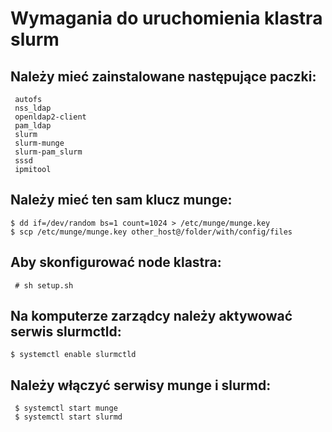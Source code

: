 # Wymagania do uruchomienia klastra slurm

## Należy mieć zainstalowane następujące paczki:
     autofs
     nss_ldap
     openldap2-client
     pam_ldap
     slurm
     slurm-munge
     slurm-pam_slurm
     sssd
     ipmitool
     
## Należy mieć ten sam klucz munge:
    $ dd if=/dev/random bs=1 count=1024 > /etc/munge/munge.key
    $ scp /etc/munge/munge.key other_host@/folder/with/config/files
    
## Aby skonfigurować node klastra:
     # sh setup.sh

## Na komputerze zarządcy należy aktywować serwis slurmctld:
    $ systemctl enable slurmctld

## Należy włączyć serwisy munge i slurmd:
     $ systemctl start munge
     $ systemctl start slurmd
